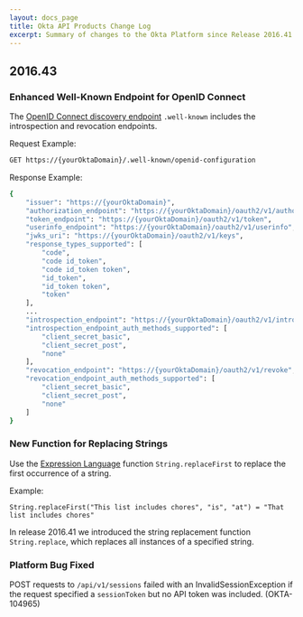```yaml
---
layout: docs_page
title: Okta API Products Change Log
excerpt: Summary of changes to the Okta Platform since Release 2016.41
---
```


## 2016.43

### Enhanced Well-Known Endpoint for OpenID Connect

The [OpenID Connect discovery endpoint](/docs/api/resources/oidc#well-knownopenid-configuration) `.well-known` includes the introspection and revocation endpoints.

Request Example:

~~~sh
GET https://{yourOktaDomain}/.well-known/openid-configuration
~~~

Response Example:

~~~sh
{
    "issuer": "https://{yourOktaDomain}",
    "authorization_endpoint": "https://{yourOktaDomain}/oauth2/v1/authorize",
    "token_endpoint": "https://{yourOktaDomain}/oauth2/v1/token",
    "userinfo_endpoint": "https://{yourOktaDomain}/oauth2/v1/userinfo",
    "jwks_uri": "https://{yourOktaDomain}/oauth2/v1/keys",
    "response_types_supported": [
        "code",
        "code id_token",
        "code id_token token",
        "id_token",
        "id_token token",
        "token"
    ],
    ...
    "introspection_endpoint": "https://{yourOktaDomain}/oauth2/v1/introspect",
    "introspection_endpoint_auth_methods_supported": [
        "client_secret_basic",
        "client_secret_post",
        "none"
    ],
    "revocation_endpoint": "https://{yourOktaDomain}/oauth2/v1/revoke",
    "revocation_endpoint_auth_methods_supported": [
        "client_secret_basic",
        "client_secret_post",
        "none"
    ]
}
~~~

### New Function for Replacing Strings

Use the [Expression Language](/reference/okta_expression_language/) function `String.replaceFirst` to replace the first occurrence of a string.

Example:

`String.replaceFirst("This list includes chores", "is", "at") = "That list includes chores"`

In release 2016.41 we introduced the string replacement function `String.replace`, which replaces all instances of a specified string.

### Platform Bug Fixed

POST requests to `/api/v1/sessions` failed with an InvalidSessionException if the request specified a
`sessionToken` but no API token was included. (OKTA-104965)